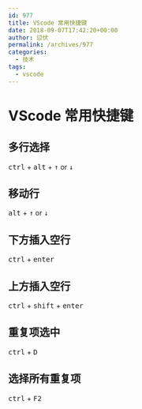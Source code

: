 ```yaml
---
id: 977
title: VScode 常用快捷键
date: 2018-09-07T17:42:20+00:00
author: 愆伏
permalink: /archives/977
categories:
  - 技术
tags:
  - vscode
---
```

# VScode 常用快捷键

## 多行选择

<kbd>ctrl</kbd> + <kbd>alt</kbd> + <kbd>↑</kbd> or <kbd>↓</kbd>

## 移动行

<kbd>alt</kbd> +  <kbd>↑</kbd> or <kbd>↓</kbd>

## 下方插入空行

<kbd>ctrl</kbd> + <kbd>enter</kbd>

## 上方插入空行

 <kbd>ctrl</kbd> + <kbd>shift</kbd> + <kbd>enter</kbd>

## 重复项选中

<kbd>ctrl</kbd> + <kbd>D</kbd>

## 选择所有重复项

<kbd>ctrl</kbd> + <kbd>F2</kbd>


